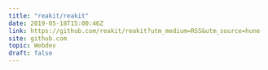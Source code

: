 ```yaml
---
title: "reakit/reakit"
date: 2019-05-18T15:00:46Z
link: https://github.com/reakit/reakit?utm_medium=RSS&utm_source=hune
site: github.com
topic: Webdev
draft: false
---
```

